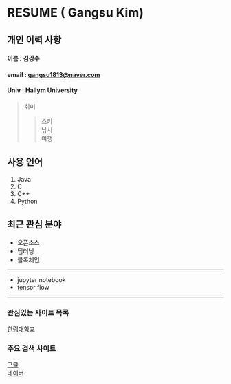 # RESUME ( Gangsu Kim)

## 개인 이력 사항

#### 이름 : 김강수
#### email : gangsu1813@naver.com
#### Univ : Hallym University

> 취미
>> 스키  
>> 낚시  
>> 여행  

## 사용 언어
1. Java
2. C
3. C++
4. Python

## 최근 관심 분야
* 오픈소스
* 딥러닝
* 블록체인
----------------
* jupyter notebook
* tensor flow
----
### 관심있는 사이트 목록
[한림대학교][hallym]

### 주요 검색 사이트
[구글][google]  
[네이버][naver]

[google]: https://www.google.com
[naver]: https://www.naver.com
[hallym]: https://www.hallym.ac.kr
